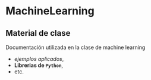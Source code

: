 # MachineLearning
## Material de clase
Documentación utilizada en la clase de machine learning
- _ejemplos aplicados_,
- **Librerias de `Python`**,
- etc.
